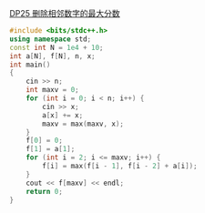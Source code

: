 [DP25 删除相邻数字的最大分数](https://www.nowcoder.com/practice/3bcf72c738b6494bbe1ebe0ffde56152?tpId=230&tqId=2362325&ru=/exam/oj&qru=/ta/dynamic-programming/question-ranking&sourceUrl=%2Fexam%2Foj%3Fpage%3D1%26tab%3D%25E7%25AE%2597%25E6%25B3%2595%25E7%25AF%2587%26topicId%3D230)
```C++
#include <bits/stdc++.h>
using namespace std;
const int N = 1e4 + 10;
int a[N], f[N], n, x;
int main()
{
    cin >> n;
    int maxv = 0;
    for (int i = 0; i < n; i++) {
        cin >> x;
        a[x] += x;
        maxv = max(maxv, x);
    }
    f[0] = 0;
    f[1] = a[1];
    for (int i = 2; i <= maxv; i++) {
        f[i] = max(f[i - 1], f[i - 2] + a[i]);
    }
    cout << f[maxv] << endl;
    return 0;
}
```
